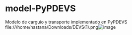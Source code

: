 # model-PyPDEVS
Modelo de carguio y transporte implementado en PyPDEVS
file:///home/nastana/Downloads/DEVS(1).png![image](https://user-images.githubusercontent.com/44043395/200244095-9333ccc1-2b60-4828-bde8-118958a39f8d.png)
